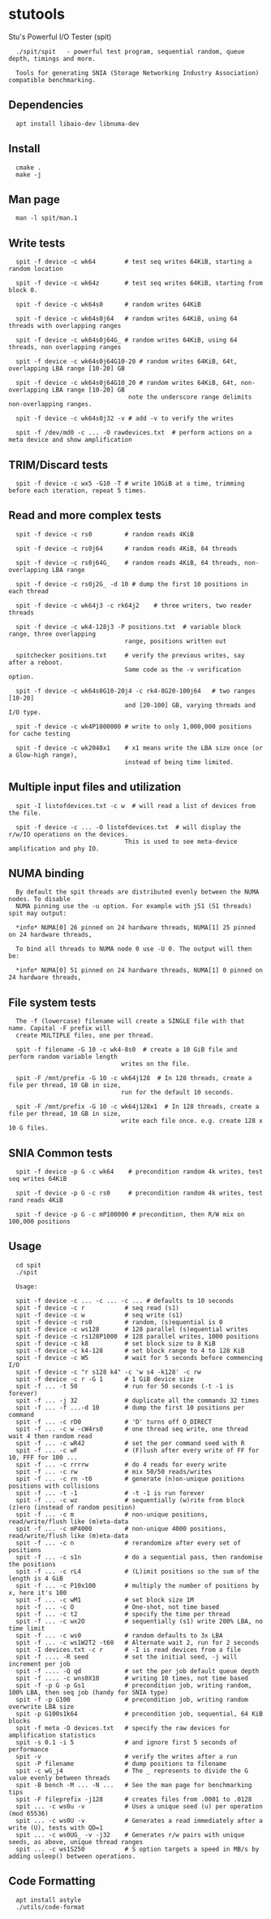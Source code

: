 # stutools

Stu's Powerful I/O Tester (spit)

      ./spit/spit   - powerful test program, sequential random, queue depth, timings and more.

      Tools for generating SNIA (Storage Networking Industry Association) compatible benchmarking.

## Dependencies

      apt install libaio-dev libnuma-dev

## Install

      cmake .
      make -j

## Man page

      man -l spit/man.1

## Write tests

      spit -f device -c wk64        # test seq writes 64KiB, starting a random location

      spit -f device -c wk64z       # test seq writes 64KiB, starting from block 0.

      spit -f device -c wk64s0      # random writes 64KiB

      spit -f device -c wk64s0j64   # random writes 64KiB, using 64 threads with overlapping ranges

      spit -f device -c wk64s0j64G_ # random writes 64KiB, using 64 threads, non overlapping ranges

      spit -f device -c wk64s0j64G10-20 # random writes 64KiB, 64t, overlapping LBA range [10-20] GB

      spit -f device -c wk64s0j64G10_20 # random writes 64KiB, 64t, non-overlapping LBA range [10-20] GB
                                     note the underscore range delimits non-overlapping ranges.

      spit -f device -c wk64s0j32 -v # add -v to verify the writes

      spit -f /dev/md0 -c ... -O rawdevices.txt  # perform actions on a meta device and show amplification

## TRIM/Discard tests

      spit -f device -c wx5 -G10 -T # write 10GiB at a time, trimming before each iteration, repeat 5 times.

## Read and more complex tests

      spit -f device -c rs0         # random reads 4KiB

      spit -f device -c rs0j64      # random reads 4KiB, 64 threads

      spit -f device -c rs0j64G_    # random reads 4KiB, 64 threads, non-overlapping LBA range

      spit -f device -c rs0j2G_ -d 10 # dump the first 10 positions in each thread

      spit -f device -c wk64j3 -c rk64j2    # three writers, two reader threads

      spit -f device -c wk4-128j3 -P positions.txt  # variable block range, three overlapping
                                    range, positions written out

      spitchecker positions.txt     # verify the previous writes, say after a reboot.
                                    Same code as the -v verification option.

      spit -f device -c wk64s0G10-20j4 -c rk4-8G20-100j64   # two ranges [10-20]
                                    and [20-100] GB, varying threads and I/O type.

      spit -f device -c wk4P1000000 # write to only 1,000,000 positions for cache testing

      spit -f device -c wk2048x1    # x1 means write the LBA size once (or a Glow-high range),
                                    instead of being time limited.

## Multiple input files and utilization

      spit -I listofdevices.txt -c w  # will read a list of devices from the file.

      spit -f device -c ... -O listofdevices.txt  # will display the r/w/IO operations on the devices.
                                    This is used to see meta-device amplification and phy IO.

## NUMA binding

      By default the spit threads are distributed evenly between the NUMA nodes. To disable
      NUMA pinning use the -u option. For example with j51 (51 threads) spit may output:

      *info* NUMA[0] 26 pinned on 24 hardware threads, NUMA[1] 25 pinned on 24 hardware threads,

      To bind all threads to NUMA node 0 use -U 0. The output will then be:

      *info* NUMA[0] 51 pinned on 24 hardware threads, NUMA[1] 0 pinned on 24 hardware threads,

## File system tests

      The -f (lowercase) filename will create a SINGLE file with that name. Capital -F prefix will
      create MULTIPLE files, one per thread.

      spit -f filename -G 10 -c wk4-8s0  # create a 10 GiB file and perform random variable length
                                   writes on the file.        

      spit -F /mnt/prefix -G 10 -c wk64j128  # In 128 threads, create a file per thread, 10 GB in size,
      	                           run for the default 10 seconds.

      spit -F /mnt/prefix -G 10 -c wk64j128x1  # In 128 threads, create a file per thread, 10 GB in size,
                                   write each file once. e.g. create 128 x 10 G files.


## SNIA Common tests
      spit -f device -p G -c wk64    # precondition random 4k writes, test seq writes 64KiB

      spit -f device -p G -c rs0     # precondition random 4k writes, test rand reads 4KiB

      spit -f device -p G -c mP100000 # precondition, then R/W mix on 100,000 positions

## Usage

      cd spit
      ./spit

      Usage:
      
      spit -f device -c ... -c ... -c ... # defaults to 10 seconds
      spit -f device -c r           # seq read (s1)
      spit -f device -c w           # seq write (s1)
      spit -f device -c rs0         # random, (s)equential is 0
      spit -f device -c ws128       # 128 parallel (s)equential writes
      spit -f device -c rs128P1000  # 128 parallel writes, 1000 positions
      spit -f device -c k8          # set block size to 8 KiB
      spit -f device -c k4-128      # set block range to 4 to 128 KiB
      spit -f device -c W5          # wait for 5 seconds before commencing I/O
      spit -f device -c "r s128 k4" -c 'w s4 -k128' -c rw
      spit -f device -c r -G 1      # 1 GiB device size
      spit -f ... -t 50             # run for 50 seconds (-t -1 is forever)
      spit -f ... -j 32             # duplicate all the commands 32 times
      spit -f ... -f ...-d 10       # dump the first 10 positions per command
      spit -f ... -c rD0            # 'D' turns off O_DIRECT
      spit -f ... -c w -cW4rs0      # one thread seq write, one thread wait 4 then random read
      spit -f ... -c wR42           # set the per command seed with R
      spit -f ... -c wF             # (F)lush after every write of FF for 10, FFF for 100 ...
      spit -f ... -c rrrrw          # do 4 reads for every write
      spit -f ... -c rw             # mix 50/50 reads/writes
      spit -f ... -c rn -t0         # generate (n)on-unique positions positions with collisions
      spit -f ... -t -1             # -t -1 is run forever
      spit -f ... -c wz             # sequentially (w)rite from block (z)ero (instead of random position)
      spit -f ... -c m              # non-unique positions, read/write/flush like (m)eta-data
      spit -f ... -c mP4000         # non-unique 4000 positions, read/write/flush like (m)eta-data
      spit -f ... -c n              # rerandomize after every set of positions
      spit -f ... -c s1n            # do a sequential pass, then randomise the positions
      spit -f ... -c rL4            # (L)imit positions so the sum of the length is 4 GiB
      spit -f ... -c P10x100        # multiply the number of positions by x, here it's 100
      spit -f ... -c wM1            # set block size 1M
      spit -f ... -c O              # One-shot, not time based
      spit -f ... -c t2             # specify the time per thread
      spit -f ... -c wx2O           # sequentially (s1) write 200% LBA, no time limit
      spit -f ... -c ws0            # random defaults to 3x LBA
      spit -f ... -c ws1W2T2 -t60   # Alternate wait 2, run for 2 seconds
      spit -I devices.txt -c r      # -I is read devices from a file
      spit -f .... -R seed          # set the initial seed, -j will increment per job
      spit -f .... -Q qd            # set the per job default queue depth
      spit -f .... -c wns0X10       # writing 10 times, not time based
      spit -f -p G -p Gs1           # precondition job, writing random, 100% LBA, then seq job (handy for SNIA type)
      spit -f -p G100               # precondition job, writing random overwrite LBA size
      spit -p G100s1k64             # precondition job, sequential, 64 KiB blocks
      spit -f meta -O devices.txt   # specify the raw devices for amplification statistics
      spit -s 0.1 -i 5              # and ignore first 5 seconds of performance
      spit -v                       # verify the writes after a run
      spit -P filename              # dump positions to filename
      spit -c wG_j4                 # The _ represents to divide the G value evenly between threads
      spit -B bench -M ... -N ...   # See the man page for benchmarking tips
      spit -F fileprefix -j128      # creates files from .0001 to .0128
      spit ... -c ws0u -v           # Uses a unique seed (u) per operation (mod 65536)
      spit ... -c ws0U -v           # Generates a read immediately after a write (U), tests with QD=1
      spit ... -c ws0UG_ -v -j32    # Generates r/w pairs with unique seeds, as above, unique thread ranges
      spit ... -c ws1S250           # S option targets a speed in MB/s by adding usleep() between operations. 

## Code Formatting

      apt install astyle
      ./utils/code-format
